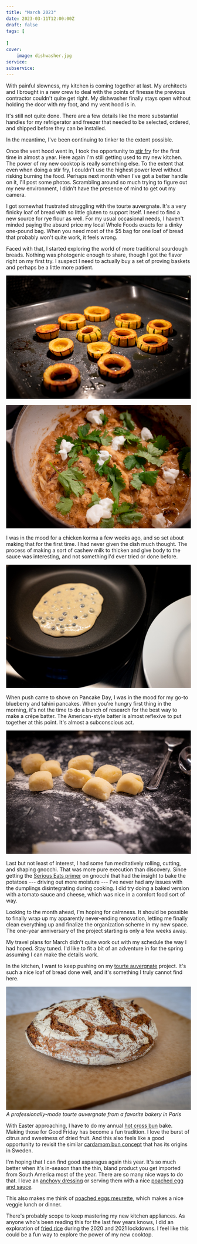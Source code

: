 ```yaml
---
title: "March 2023"
date: 2023-03-11T12:00:00Z
draft: false
tags: [
    
]
cover:
    image: dishwasher.jpg
service: 
subservice: 
---
```


With painful slowness, my kitchen is coming together at last. My architects and I brought in a new crew to deal with the points of finesse the previous contractor couldn't quite get right. My dishwasher finally stays open without holding the door with my foot, and my vent hood is in.

It's still not quite done. There are a few details like the more substantial handles for my refrigerator and freezer that needed to be selected, ordered, and shipped before they can be installed.

In the meantime, I've been continuing to tinker to the extent possible.

Once the vent hood went in, I took the opportunity to [stir fry](/recipes/lemongrass-chicken) for the first time in almost a year. Here again I'm still getting used to my new kitchen. The power of my new cooktop is really something else. To the extent that even when doing a stir fry, I couldn't use the highest power level without risking burning the food. Perhaps next month when I've got a better handle on it, I'll post some photos. Scrambling around so much trying to figure out my new environment, I didn't have the presence of mind to get out my camera.

I got somewhat frustrated struggling with the tourte auvergnate. It's a very finicky loaf of bread with so little gluten to support itself. I need to find a new source for rye flour as well. For my usual occasional needs, I haven't minded paying the absurd price my local Whole Foods exacts for a dinky one-pound bag. When you need most of the $5 bag for one loaf of bread that probably won't quite work, it feels wrong.

Faced with that, I started exploring the world of more traditional sourdough breads. Nothing was photogenic enough to share, though I got the flavor right on my first try. I suspect I need to actually buy a set of proving baskets and perhaps be a little more patient.

![Squash roasting](squash.jpg)

![Chicken korma](korma.jpg)

I was in the mood for a chicken korma a few weeks ago, and so set about making that for the first time. I had never given the dish much thought. The process of making a sort of cashew milk to thicken and give body to the sauce was interesting, and not something I'd ever tried or done before.

![Pancake cooking](pancake.jpg)

When push came to shove on Pancake Day, I was in the mood for my go-to blueberry and tahini pancakes. When you're hungry first thing in the morning, it's not the time to do a bunch of research for the best way to make a crêpe batter. The American-style batter is almost reflexive to put together at this point. It's almost a subconscious act.

![Gnocchi in progress](gnocchi.jpg)

Last but not least of interest, I had some fun meditatively rolling, cutting, and shaping gnocchi. That was more pure execution than discovery. Since getting the [Serious Eats primer](https://www.seriouseats.com/light-tender-potato-gnocchi-recipe) on gnocchi that had the insight to bake the potatoes --- driving out more moisture --- I've never had any issues with the dumplings disintegrating during cooking. I did try doing a baked version with a tomato sauce and cheese, which was nice in a comfort food sort of way.

Looking to the month ahead, I'm hoping for calmness. It should be possible to finally wrap up my apparently never-ending renovation, letting me finally clean everything up and finalize the organization scheme in my new space. The one-year anniversary of the project starting is only a few weeks away.

My travel plans for March didn't quite work out with my schedule the way I had hoped. Stay tuned. I'd like to fit a bit of an adventure in for the spring assuming I can make the details work.

In the kitchen, I want to keep pushing on my [tourte auvergnate](https://www.youtube.com/watch?v=1fHzga2ZL9o) project. It's such a nice loaf of bread done well, and it's something I truly cannot find here.

![Tourte auvergnate](tourte.jpg)
*A professionally-made tourte auvergnate from a favorite bakery in Paris*

With Easter approaching, I have to do my annual [hot cross bun](https://www.theguardian.com/lifeandstyle/wordofmouth/2011/apr/21/cook-perfect-hot-cross-buns) bake. Making those for Good Friday has become a fun tradition. I love the burst of citrus and sweetness of dried fruit. And this also feels like a good opportunity to revisit the similar [cardamom bun concept](https://www.theguardian.com/food/2022/apr/13/how-to-make-the-perfect-cardamom-buns-recipe-felicity-cloake) that has its origins in Sweden.

I'm hoping that I can find good asparagus again this year. It's so much better when it's in-season than the thin, bland product you get imported from South America most of the year. There are so many nice ways to do that. I love an [anchovy dressing](https://www.americastestkitchen.com/cooksillustrated/recipes/869-asparagus-and-country-bread-with-anchovy-dressing) or serving them with a nice [poached egg and sauce](https://www.marieclaire.fr/cuisine/mouillettes-d-asperges-vertes-sauce-hollandaise,1194415.asp). 

This also makes me think of [poached eggs meurette](https://philippe-etchebest.com/les-oeufs-poches-meurette/), which makes a nice veggie lunch or dinner.

There's probably scope to keep mastering my new kitchen appliances. As anyone who's been reading this for the last few years knows, I did an exploration of [fried rice](https://www.youtube.com/watch?v=owUiKyx4chI) during the 2020 and 2021 lockdowns. I feel like this could be a fun way to explore the power of my new cooktop.
